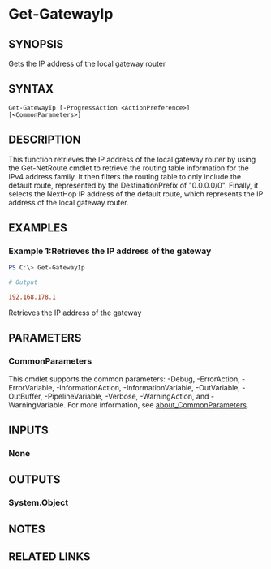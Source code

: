﻿---
external help file: EulandaConnect-help.xml
Module Name: EulandaConnect
online version: https://github.com/Eulanda/EulandaConnect/blob/master/docs/Get-GatewayIp.md
schema: 2.0.0
lastMod: 2024-03-19T06:27:25
---

# Get-GatewayIp

## SYNOPSIS
Gets the IP address of the local gateway router

## SYNTAX

```
Get-GatewayIp [-ProgressAction <ActionPreference>] [<CommonParameters>]
```

## DESCRIPTION
This function retrieves the IP address of the local gateway router by using the Get-NetRoute cmdlet to retrieve the routing table information for the IPv4 address family. It then filters the routing table to only include the default route, represented by the DestinationPrefix of "0.0.0.0/0". Finally, it selects the NextHop IP address of the default route, which represents the IP address of the local gateway router.

## EXAMPLES

### Example 1:Retrieves the IP address of the gateway
```powershell
PS C:\> Get-GatewayIp
```

```ini
# Output

192.168.178.1
```

Retrieves the IP address of the gateway

## PARAMETERS


### CommonParameters
This cmdlet supports the common parameters: -Debug, -ErrorAction, -ErrorVariable, -InformationAction, -InformationVariable, -OutVariable, -OutBuffer, -PipelineVariable, -Verbose, -WarningAction, and -WarningVariable. For more information, see [about_CommonParameters](http://go.microsoft.com/fwlink/?LinkID=113216).

## INPUTS

### None

## OUTPUTS

### System.Object
## NOTES

## RELATED LINKS


